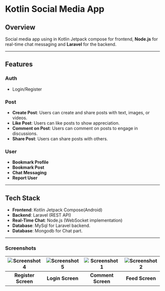 # Kotlin Social Media App

## Overview
Social media app using in Kotlin Jetpack compose for frontend, **Node.js** for real-time chat messaging and **Laravel** for the backend.

---

## Features

### Auth
- Login/Register
  
### Post
- **Create Post**: Users can create and share posts with text, images, or videos.
- **Like Post**: Users can like posts to show appreciation.
- **Comment on Post**: Users can comment on posts to engage in discussions.
- **Share Post**: Users can share posts with others.

### User
- **Bookmark Profile**
- **Bookmark Post**
- **Chat Messaging**
- **Report User**

---

## Tech Stack
- **Frontend**: Kotlin Jetpack Compose(Android)
- **Backend**: Laravel (REST API)
- **Real-Time Chat**: Node.js (WebSocket implementation)
- **Database**: MySql for Laravel backend.
- **Database**: Mongodb for Chat part.

---

### Screenshots
| ![Screenshot 4](https://github.com/user-attachments/assets/719aed67-518b-401b-bd14-b0069b700188) | ![Screenshot 5](https://github.com/user-attachments/assets/beaab346-6fe4-48da-9004-52e3cd2bd9ed) | ![Screenshot 1](https://github.com/user-attachments/assets/94f5fe0f-345b-4a4d-927d-fa51dad40193) | ![Screenshot 2](https://github.com/user-attachments/assets/73aada22-ff1a-4d85-b7ff-ff4f0e2c2890) |
|:---:|:---:|:---:|:---:|
| **Register Screen** | **Login Screen** | **Comment Screen** | **Feed Screen** |



